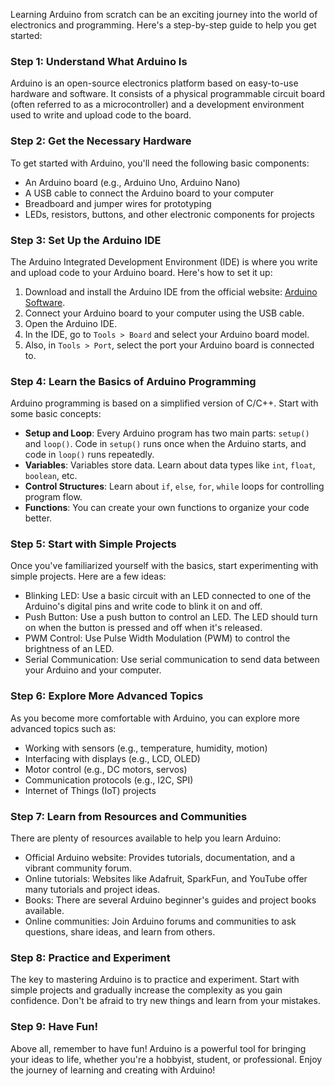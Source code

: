 Learning Arduino from scratch can be an exciting journey into the world of electronics and programming. Here's a step-by-step guide to help you get started:

### Step 1: Understand What Arduino Is
Arduino is an open-source electronics platform based on easy-to-use hardware and software. It consists of a physical programmable circuit board (often referred to as a microcontroller) and a development environment used to write and upload code to the board.

### Step 2: Get the Necessary Hardware
To get started with Arduino, you'll need the following basic components:
- An Arduino board (e.g., Arduino Uno, Arduino Nano)
- A USB cable to connect the Arduino board to your computer
- Breadboard and jumper wires for prototyping
- LEDs, resistors, buttons, and other electronic components for projects

### Step 3: Set Up the Arduino IDE
The Arduino Integrated Development Environment (IDE) is where you write and upload code to your Arduino board. Here's how to set it up:
1. Download and install the Arduino IDE from the official website: [Arduino Software](https://www.arduino.cc/en/software).
2. Connect your Arduino board to your computer using the USB cable.
3. Open the Arduino IDE.
4. In the IDE, go to `Tools > Board` and select your Arduino board model.
5. Also, in `Tools > Port`, select the port your Arduino board is connected to.

### Step 4: Learn the Basics of Arduino Programming
Arduino programming is based on a simplified version of C/C++. Start with some basic concepts:
- **Setup and Loop**: Every Arduino program has two main parts: `setup()` and `loop()`. Code in `setup()` runs once when the Arduino starts, and code in `loop()` runs repeatedly.
- **Variables**: Variables store data. Learn about data types like `int`, `float`, `boolean`, etc.
- **Control Structures**: Learn about `if`, `else`, `for`, `while` loops for controlling program flow.
- **Functions**: You can create your own functions to organize your code better.

### Step 5: Start with Simple Projects
Once you've familiarized yourself with the basics, start experimenting with simple projects. Here are a few ideas:
- Blinking LED: Use a basic circuit with an LED connected to one of the Arduino's digital pins and write code to blink it on and off.
- Push Button: Use a push button to control an LED. The LED should turn on when the button is pressed and off when it's released.
- PWM Control: Use Pulse Width Modulation (PWM) to control the brightness of an LED.
- Serial Communication: Use serial communication to send data between your Arduino and your computer.

### Step 6: Explore More Advanced Topics
As you become more comfortable with Arduino, you can explore more advanced topics such as:
- Working with sensors (e.g., temperature, humidity, motion)
- Interfacing with displays (e.g., LCD, OLED)
- Motor control (e.g., DC motors, servos)
- Communication protocols (e.g., I2C, SPI)
- Internet of Things (IoT) projects

### Step 7: Learn from Resources and Communities
There are plenty of resources available to help you learn Arduino:
- Official Arduino website: Provides tutorials, documentation, and a vibrant community forum.
- Online tutorials: Websites like Adafruit, SparkFun, and YouTube offer many tutorials and project ideas.
- Books: There are several Arduino beginner's guides and project books available.
- Online communities: Join Arduino forums and communities to ask questions, share ideas, and learn from others.

### Step 8: Practice and Experiment
The key to mastering Arduino is to practice and experiment. Start with simple projects and gradually increase the complexity as you gain confidence. Don't be afraid to try new things and learn from your mistakes.

### Step 9: Have Fun!
Above all, remember to have fun! Arduino is a powerful tool for bringing your ideas to life, whether you're a hobbyist, student, or professional. Enjoy the journey of learning and creating with Arduino!